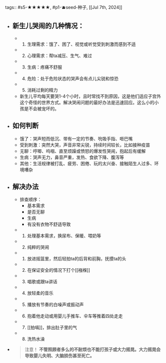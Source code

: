 tags:: #s5-★★★★★, #p1-🫐seed-种子, [[Jul 7th, 2024]]

- ## 新生儿哭闹的几种情况：
	- 1. 生理需求：饿了、困了、视觉或听觉受到刺激而感到不适
	- 2. 心理需求：帮ta减压、生气、难过
	- 3. 生病：疼痛不舒服
	- 4. 危险：处于危险状态的哭声会有点儿尖锐和惊恐
	- 5. 消耗过剩的精力
	- 新生儿平均每天要哭1-4个小时，且时常找不到原因，这是他们适应子宫外这个奇怪的世界方式。解决哭闹问题的最好办法是迅速回应。这么小的小孩是不会被宠坏的。
- ## 如何判断
	- 饿了：哭声短而低沉、带有一定的节奏、吮吸手指、咂巴嘴
	- 受到刺激：突然大哭，声音非常尖锐，持续时间较长，比如接种疫苗
	- 无聊：哼唧、呜咽、直至烦躁或愤怒的爆发性哭闹，抱起后有缓解
	- 生病：哭声无力，鼻音严重，发热、食欲下降、腹泻等
	- 其他：生活规律被打乱、疲劳、困倦、玩的太兴奋、接触陌生人过多、环境嘈杂
- ## 解决办法
	- 排查顺序：
		- 基本需求
		- 是否无聊
		- 生病
		- 有没有衣物不舒适导致
	- 1. 处理基本需求，换尿布、保暖、喂奶等
	- 2. 纯粹的哭闹
	- 1. 放进摇篮里，然后轻拍ta的后背和前胸，抚摸ta的头
	- 2. 在保证安全的情况下打个[[襁褓]]
	- 3. 唱歌或跟ta讲话
	- 4. 放轻柔的音乐
	- 5. 播放有节奏的白噪声或振动声
	- 6. 抱着他走动或用婴儿手推车、伞车等推着四处走走
	- 7. [[拍嗝]]，排出肚子里的气
	- 8. 洗热水澡
- >注意！ **不管照顾者多么的不耐烦也不能打孩子或大力摇晃。大力摇晃会导致婴儿失明、大脑损伤甚至死亡。**